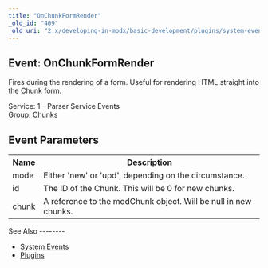 ```yaml
---
title: "OnChunkFormRender"
_old_id: "409"
_old_uri: "2.x/developing-in-modx/basic-development/plugins/system-events/onchunkformrender"
---
```


Event: OnChunkFormRender
------------------------

Fires during the rendering of a form. Useful for rendering HTML straight into the Chunk form.

Service: 1 - Parser Service Events   
Group: Chunks

Event Parameters
----------------

<table><tbody><tr><th>Name</th><th>Description</th></tr><tr><td>mode</td><td>Either 'new' or 'upd', depending on the circumstance.</td></tr><tr><td>id</td><td>The ID of the Chunk. This will be 0 for new chunks.</td></tr><tr><td>chunk</td><td>A reference to the modChunk object. Will be null in new chunks.</td></tr></tbody></table>See Also
--------

- [System Events](developing-in-modx/basic-development/plugins/system-events "System Events")
- [Plugins](developing-in-modx/basic-development/plugins "Plugins")